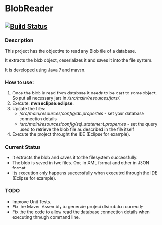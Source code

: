 # BlobReader
[![Build Status](https://travis-ci.org/gaco/BlobReader.svg?branch=master)](https://travis-ci.org/gaco/BlobReader)
---

### Description

This project has the objective to read any Blob file of a database.

It extracts the blob object, deserializes it and saves it into the file system.

It is developed using Java 7 and maven.

### How to use:

1. Once the blob is read from database it needs to be cast to some object. So put all necessary jars in _/src/main/resources/jars/_.
2. Execute: __mvn eclipse:eclipse__.
3. Update the files:
    - _/src/main/resources/config/db.properties_ - set your database connection details
    - _/src/main/resources/config/sql_statement.properties_ - set the query used to retrieve the blob file as described in the file itself
4. Execute the project throught the IDE (Eclipse for example).

### Current Status

- It extracts the blob and saves it to the filesystem successfully.
- The blob is saved in two files. One in XML format and other in JSON format.
- Its execution only happens successfully when executed through the IDE (Eclipse for example).

### TODO

- Improve Unit Tests.
- Fix the Maven Assembly to generate project distrubtion correctly
- Fix the the code to allow read the database connection details when executing through command line.